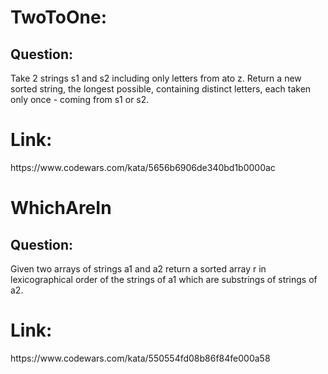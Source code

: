 <h1>TwoToOne:</h1>
<h2>Question:</h2>Take 2 strings s1 and s2 including only letters from ato z. Return a new sorted string, the longest possible, containing distinct letters,
each taken only once - coming from s1 or s2.
<h1>Link:</h1>https://www.codewars.com/kata/5656b6906de340bd1b0000ac


<h1>WhichAreIn</h1>
<h2>Question:</h2>Given two arrays of strings a1 and a2 return a sorted array r in lexicographical order of the strings of a1 which are substrings of strings of a2.
<h1>Link:</h1>https://www.codewars.com/kata/550554fd08b86f84fe000a58
